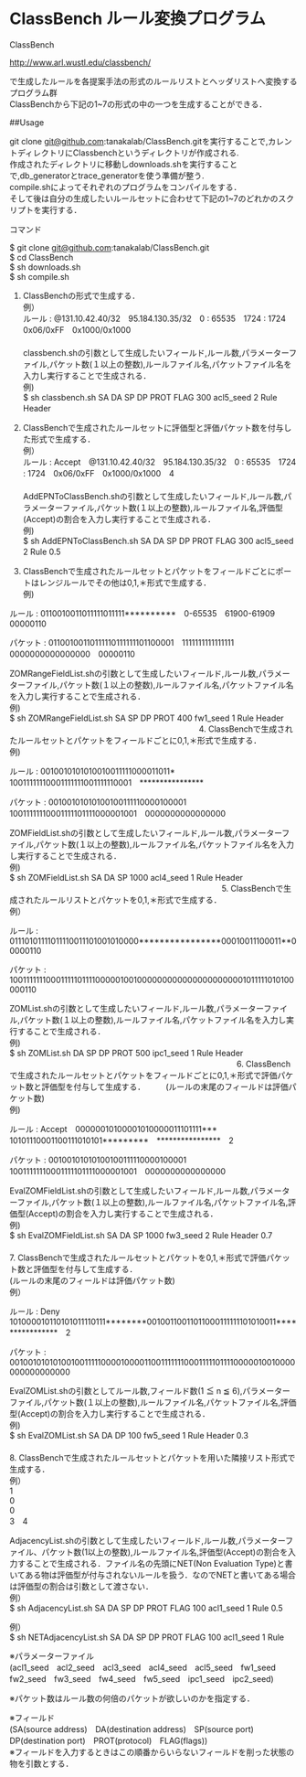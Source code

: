 # ClassBench ルール変換プログラム

ClassBench 

http://www.arl.wustl.edu/classbench/ 

で生成したルールを各提案手法の形式のルールリストとヘッダリストへ変換するプログラム群  
ClassBenchから下記の1~7の形式の中の一つを生成することができる．    

##Usage   

git clone git@github.com:tanakalab/ClassBench.gitを実行することで,カレントディレクトリにClassbenchというディレクトリが作成される.  
作成されたディレクトリに移動しdownloads.shを実行することで,db_generatorとtrace_generatorを使う準備が整う.     
compile.shによってそれぞれのプログラムをコンパイルをする．  
そして後は自分の生成したいルールセットに合わせて下記の1~7のどれかのスクリプトを実行する．  

コマンド  

$ git clone git@github.com:tanakalab/ClassBench.git  
$ cd ClassBench    
$ sh downloads.sh   
$ sh compile.sh  
    
    
    
1. ClassBenchの形式で生成する．     
例）  
ルール   : @131.10.42.40/32　95.184.130.35/32　0 : 65535　1724 : 1724　0x06/0xFF　0x1000/0x1000   
　  
classbench.shの引数として生成したいフィールド,ルール数,パラメーターファイル,パケット数(１以上の整数),ルールファイル名,パケットファイル名を入力し実行することで生成される．  
 例)  
$ sh classbench.sh SA DA SP DP PROT FLAG 300 acl5_seed 2 Rule Header      　
    
    
    
    
2. ClassBenchで生成されたルールセットに評価型と評価パケット数を付与した形式で生成する．     
例）  
ルール   : Accept　@131.10.42.40/32　95.184.130.35/32　0 : 65535　1724 : 1724　0x06/0xFF　0x1000/0x1000　4   
　  
AddEPNToClassBench.shの引数として生成したいフィールド,ルール数,パラメーターファイル,パケット数(１以上の整数),ルールファイル名,評価型(Accept)の割合を入力し実行することで生成される．  
 例)  
$ sh AddEPNToClassBench.sh SA DA SP DP PROT FLAG 300 acl5_seed 2 Rule 0.5    　
   　　
   　　　
   　　
   　　
    　　
　　　　    　　
3. ClassBenchで生成されたルールセットとパケットをフィールドごとにポートはレンジルールでその他は0,1,＊形式で生成する．  
例)
<p>ルール   : 0110010011011111011111**********　0-65535　61900-61909　00000110</p>  
パケット : 01100100110111110111111101100001　1111111111111111　0000000000000000　00000110    
    
 ZOMRangeFieldList.shの引数として生成したいフィールド,ルール数,パラメーターファイル,パケット数(１以上の整数),ルールファイル名,パケットファイル名を入力し実行することで生成される．  
 例)  
$ sh ZOMRangeFieldList.sh SA SP DP PROT 400 fw1_seed 1 Rule Header     　　
　　   　　　
    　　　　　
    　　　　　
    　　　　　
4. ClassBenchで生成されたルールセットとパケットをフィールドごとに0,1,＊形式で生成する．       
例)
<p>ルール   : 0010010101010010011111000011011*　10011111110001111111001111110001　****************</p>     
パケット : 00100101010100100111110000100001　10011111110001111101111000001001　0000000000000000    
    
 ZOMFieldList.shの引数として生成したいフィールド,ルール数,パラメーターファイル,パケット数(１以上の整数),ルールファイル名,パケットファイル名を入力し実行することで生成される．   
 例)  
$ sh ZOMFieldList.sh SA DA SP 1000 acl4_seed 1 Rule Header     　　
  　　　　  　　
　　　 　   　　
     　　　　　
　     　　　　
5. ClassBenchで生成されたルールリストとパケットを0,1,＊形式で生成する．  
例）
<p>ルール   : 01110101111011110011101001010000****************00010011100011**00000110</p>
パケット : 100111111100011111011110000010010000000000000000000001011111010100000110  
     
 ZOMList.shの引数として生成したいフィールド,ルール数,パラメーターファイル,パケット数(１以上の整数),ルールファイル名,パケットファイル名を入力し実行することで生成される．   
 例)  
$ sh ZOMList.sh DA SP DP PROT 500 ipc1_seed 1 Rule Header     　　　　　　
     　　　　　　
       　　　　
         　　　　
     　　　　　　　
6. ClassBenchで生成されたルールセットとパケットをフィールドごとに0,1,＊形式で評価パケット数と評価型を付与して生成する．    　
　(ルールの末尾のフィールドは評価パケット数)    
例)
<p>ルール   : Accept　00000010100001010000011101111***　10101110001100111010101*********　****************　2</p>    
パケット : 00100101010100100111110000100001　10011111110001111101111000001001　0000000000000000     
  
 EvalZOMFieldList.shの引数として生成したいフィールド,ルール数,パラメーターファイル,パケット数(１以上の整数),ルールファイル名,パケットファイル名,評価型(Accept)の割合を入力し実行することで生成される．  
 例)  
$ sh EvalZOMFieldList.sh SA DA SP 1000 fw3_seed 2 Rule Header 0.7      　　　　　　
　　　　　　　　
    　　　　　　
     　　　　　　　
    　　　　　　　　
7. ClassBenchで生成されたルールセットとパケットを0,1,＊形式で評価パケット数と評価型を付与して生成する．   
 (ルールの末尾のフィールドは評価パケット数)    
例）
<p>ルール   : Deny　101000010110101011110111********00100110011011000111111101010011****************　2</p>      
パケット : 00100101010100100111110000100001100111111100011111011110000010010000000000000000    
  
 EvalZOMList.shの引数としてルール数,フィールド数(1 ≦ n ≦ 6),パラメーターファイル,パケット数(１以上の整数),ルールファイル名,パケットファイル名,評価型(Accept)の割合を入力し実行することで生成される．  
 例)  
$ sh EvalZOMList.sh SA DA DP 100 fw5_seed 1 Rule Header 0.3     　　　　　　
　　　　　　　
    　　　　　　　
    　　　　　　　
    　　　　　　　　
8. ClassBenchで生成されたルールセットとパケットを用いた隣接リスト形式で生成する．    
例）  
1    
0   
0   
3　4   　　

 AdjacencyList.shの引数として生成したいフィールド,ルール数,パラメーターファイル、パケット数(1以上の整数),ルールファイル名,評価型(Accept)の割合を入力することで生成される．ファイル名の先頭にNET(Non Evaluation Type)と書いてある物は評価型が付与されないルールを扱う．なのでNETと書いてある場合は評価型の割合は引数として渡さない．  
 例）  
$ sh AdjacencyList.sh SA DA SP DP PROT FLAG 100 acl1_seed 1 Rule 0.5   
  
 例）  
$ sh NETAdjacencyList.sh SA DA SP DP PROT FLAG 100 acl1_seed 1 Rule
  
※パラメーターファイル  
(acl1_seed　acl2_seed　acl3_seed　acl4_seed　acl5_seed　fw1_seed　fw2_seed　fw3_seed　fw4_seed　fw5_seed　ipc1_seed　ipc2_seed)  

※パケット数はルール数の何倍のパケットが欲しいのかを指定する．  

※フィールド  
(SA(source address)　DA(destination address)　SP(source port)　DP(destination port)　PROT(protocol)　FLAG(flags))  
※フィールドを入力するときはこの順番からいらないフィールドを削った状態の物を引数とする．
